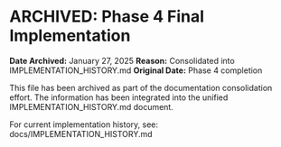 # ARCHIVED: Phase 4 Final Implementation
**Date Archived:** January 27, 2025
**Reason:** Consolidated into IMPLEMENTATION_HISTORY.md
**Original Date:** Phase 4 completion

This file has been archived as part of the documentation consolidation effort. The information has been integrated into the unified IMPLEMENTATION_HISTORY.md document.

For current implementation history, see: docs/IMPLEMENTATION_HISTORY.md